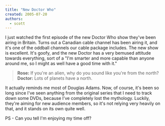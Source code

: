 ```yaml
---
title: "New Doctor Who"
created: 2005-07-20
authors: 
  - scott
---
```


I just watched the first episode of the new Doctor Who show they've been airing in Britain. Turns out a Canadian cable channel has been airing it, and it's one of the oddball channels our cable package includes. The new show is excellent. It's goofy, and the new Doctor has a very bemused attitude towards everything, sort of a "I'm smarter and more capable than anyone around me, so I might as well have a good time with it."

> **Rose:** If you're an alien, why do you sound like you're from the north? **Doctor:** Lots of planets have a north.

It actually reminds me most of Douglas Adams. Now, of course, it's been so long since I've seen anything from the original series that I need to track down some DVDs, because I've completely lost the mythology. Luckily, they're aiming for new audience members, so it's not relying very heavily on that, and it stands on its own quite well.

PS - Can you tell I'm enjoying my time off?
